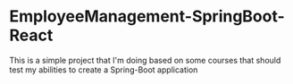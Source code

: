 # EmployeeManagement-SpringBoot-React
This is a simple project that I'm doing based on some courses that should test my abilities to create a Spring-Boot application
